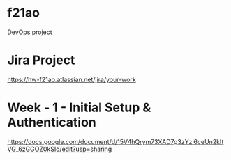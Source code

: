 # f21ao
DevOps project

# Jira Project 
https://hw-f21ao.atlassian.net/jira/your-work

# Week - 1 - Initial Setup & Authentication
https://docs.google.com/document/d/15V4hQrym73XAD7g3zYzi6ceUn2kItVG_6zGGOZ0kSIo/edit?usp=sharing
